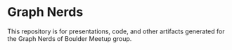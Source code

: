Graph Nerds
===========

This repository is for presentations, code, and other artifacts generated for the Graph Nerds of Boulder Meetup group.
